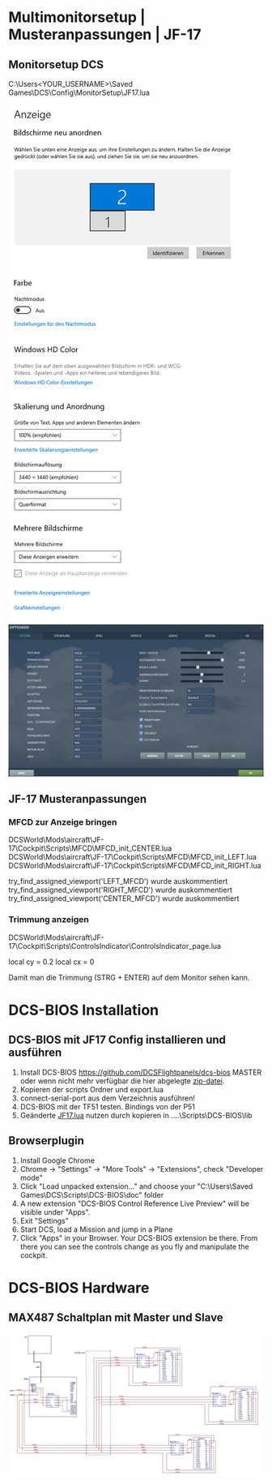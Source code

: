 # Multimonitorsetup | Musteranpassungen | JF-17

## Monitorsetup DCS

C:\Users\<YOUR_USERNAME>\Saved Games\DCS\Config\MonitorSetup\JF17.lua

![Windows Monitor Setup](screen_win_monitor.png)
![DCS Monitor Setup](screen_dcs_settings.png)

## JF-17 Musteranpassungen

### MFCD zur Anzeige bringen

DCSWorld\Mods\aircraft\JF-17\Cockpit\Scripts\MFCD\MFCD_init_CENTER.lua
DCSWorld\Mods\aircraft\JF-17\Cockpit\Scripts\MFCD\MFCD_init_LEFT.lua
DCSWorld\Mods\aircraft\JF-17\Cockpit\Scripts\MFCD\MFCD_init_RIGHT.lua

try_find_assigned_viewport('LEFT_MFCD') wurde auskommentiert
try_find_assigned_viewport('RIGHT_MFCD') wurde auskommentiert
try_find_assigned_viewport('CENTER_MFCD') wurde auskommentiert


### Trimmung anzeigen

DCSWorld\Mods\aircraft\JF-17\Cockpit\Scripts\ControlsIndicator\ControlsIndicator_page.lua

local cy = 0.2
local cx = 0

Damit man die Trimmung (STRG + ENTER) auf dem Monitor sehen kann.

# DCS-BIOS Installation

## DCS-BIOS mit JF17 Config installieren und ausführen

1. Install DCS-BIOS https://github.com/DCSFlightpanels/dcs-bios MASTER oder wenn nicht mehr verfügbar die hier abgelegte [zip-datei](dcs-bios-master.zip).
2. Kopieren der scripts Ordner und export.lua
3. connect-serial-port aus dem Verzeichnis ausführen!
4. DCS-BIOS mit der TF51 testen. Bindings von der P51
5. Geänderte [JF17.lua](JF17.lua) nutzen durch kopieren in  ....\Scripts\DCS-BIOS\lib 

## Browserplugin

1. Install Google Chrome
2. Chrome -> "Settings" -> "More Tools" -> "Extensions", check "Developer mode"
3. Click "Load unpacked extension..." and choose your "C:\Users<username>\Saved Games\DCS\Scripts\DCS-BIOS\doc" folder
4. A new extension "DCS-BIOS Control Reference Live Preview" 
   will be visible under "Apps".
5. Exit "Settings"
6. Start DCS, load a Mission and jump in a Plane
7. Click "Apps" in your Browser. Your DCS-BIOS extension be there. From there you can see the controls change as you fly and manipulate the cockpit. 

# DCS-BIOS Hardware

## MAX487 Schaltplan mit Master und Slave

![Gesamtschaltplan](master_slave_max487.jpg)